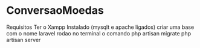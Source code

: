 # ConversaoMoedas

Requisitos
Ter o Xampp Instalado (mysqlt e apache ligados)
criar uma base com o nome laravel
rodao no terminal o comando php artisan migrate
php artisan server
